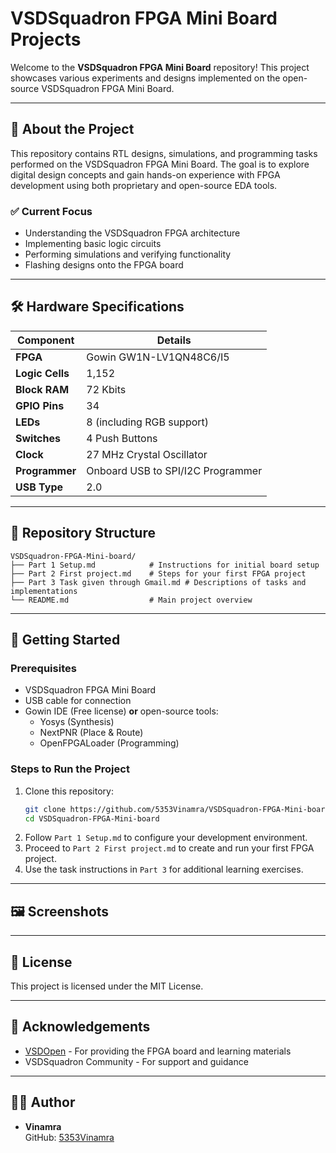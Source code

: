 
# VSDSquadron FPGA Mini Board Projects

Welcome to the **VSDSquadron FPGA Mini Board** repository! This project showcases various experiments and designs implemented on the open-source VSDSquadron FPGA Mini Board.

---

## 🚀 About the Project

This repository contains RTL designs, simulations, and programming tasks performed on the VSDSquadron FPGA Mini Board. The goal is to explore digital design concepts and gain hands-on experience with FPGA development using both proprietary and open-source EDA tools.

### ✅ Current Focus
- Understanding the VSDSquadron FPGA architecture
- Implementing basic logic circuits
- Performing simulations and verifying functionality
- Flashing designs onto the FPGA board

---

## 🛠️ Hardware Specifications

| **Component**    | **Details**                        |
|------------------|-----------------------------------|
| **FPGA**         | Gowin GW1N-LV1QN48C6/I5           |
| **Logic Cells**  | 1,152                             |
| **Block RAM**    | 72 Kbits                          |
| **GPIO Pins**    | 34                                |
| **LEDs**         | 8 (including RGB support)         |
| **Switches**     | 4 Push Buttons                    |
| **Clock**        | 27 MHz Crystal Oscillator         |
| **Programmer**   | Onboard USB to SPI/I2C Programmer |
| **USB Type**     | 2.0                               |

---

## 📝 Repository Structure

```
VSDSquadron-FPGA-Mini-board/
├── Part 1 Setup.md            # Instructions for initial board setup
├── Part 2 First project.md    # Steps for your first FPGA project
├── Part 3 Task given through Gmail.md # Descriptions of tasks and implementations
└── README.md                  # Main project overview
```

---

## 🧰 Getting Started

### Prerequisites
- VSDSquadron FPGA Mini Board
- USB cable for connection
- Gowin IDE (Free license) **or** open-source tools:
  - Yosys (Synthesis)
  - NextPNR (Place & Route)
  - OpenFPGALoader (Programming)

### Steps to Run the Project
1. Clone this repository:
   ```bash
   git clone https://github.com/5353Vinamra/VSDSquadron-FPGA-Mini-board.git
   cd VSDSquadron-FPGA-Mini-board
   ```
2. Follow `Part 1 Setup.md` to configure your development environment.
3. Proceed to `Part 2 First project.md` to create and run your first FPGA project.
4. Use the task instructions in `Part 3` for additional learning exercises.

---

## 🖼️ Screenshots



---

## 📄 License

This project is licensed under the MIT License.

---

## 🙌 Acknowledgements

- [VSDOpen](https://www.vlsisystemdesign.com/vsdsquadronfm/) - For providing the FPGA board and learning materials
- VSDSquadron Community - For support and guidance

---

## 👨‍💻 Author

- **Vinamra**  
  GitHub: [5353Vinamra](https://github.com/5353Vinamra)
